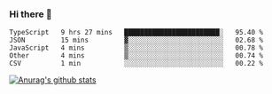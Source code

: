 ### Hi there 👋



<!--
**webB1an/webB1an** is a ✨ _special_ ✨ repository because its `README.md` (this file) appears on your GitHub profile.

Here are some ideas to get you started:

- 🔭 I’m currently working on ...
- 🌱 I’m currently learning ...
- 👯 I’m looking to collaborate on ...
- 🤔 I’m looking for help with ...
- 💬 Ask me about ...
- 📫 How to reach me: ...
- 😄 Pronouns: ...
- ⚡ Fun fact: ...
-->

<!--START_SECTION:waka-->
```text
TypeScript   9 hrs 27 mins   ████████████████████████░   95.40 % 
JSON         15 mins         ▓░░░░░░░░░░░░░░░░░░░░░░░░   02.68 % 
JavaScript   4 mins          ▒░░░░░░░░░░░░░░░░░░░░░░░░   00.78 % 
Other        4 mins          ▒░░░░░░░░░░░░░░░░░░░░░░░░   00.74 % 
CSV          1 min           ░░░░░░░░░░░░░░░░░░░░░░░░░   00.22 % 
```
<!--END_SECTION:waka-->


[![Anurag's github stats](https://github-readme-stats.vercel.app/api?username=webB1an&show_icons=true&theme=radical)](https://github.com/anuraghazra/github-readme-stats)

